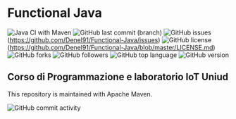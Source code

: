 # Functional Java 

![Java CI with Maven](https://github.com/Denel91/Functional-Java/workflows/Java%20CI%20with%20Maven/badge.svg) ![GitHub last commit (branch)](https://img.shields.io/github/last-commit/Denel91/Functional-Java/master) ![GitHub issues](https://img.shields.io/github/issues/Denel91/Functional-Java)(https://github.com/Denel91/Functional-Java/issues) ![GitHub license](https://img.shields.io/github/license/Denel91/Functional-Java)(https://github.com/Denel91/Functional-Java/blob/master/LICENSE.md) ![GitHub forks](https://img.shields.io/github/forks/Denel91/Functional-Java) ![GitHub followers](https://img.shields.io/github/followers/Denel91) ![GitHub top language](https://img.shields.io/github/languages/top/Denel91/Functional-Java) ![GitHub version](https://img.shields.io/badge/Java-v.13.0.2-blue)

## Corso di Programmazione e laboratorio IoT Uniud

This repository is maintained with Apache Maven.

![GitHub commit activity](https://img.shields.io/github/commit-activity/m/Denel91/Functional-Java)

